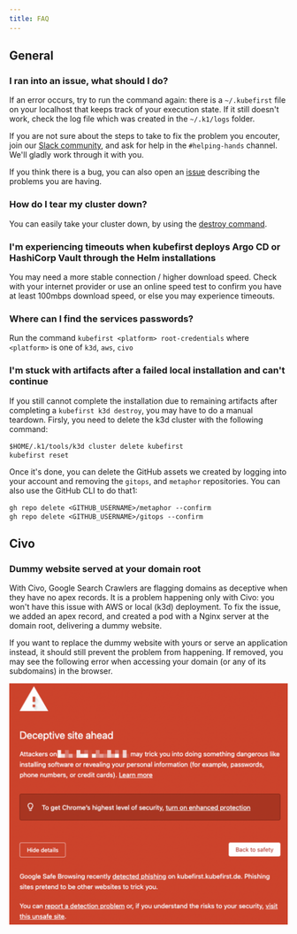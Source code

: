 ```yaml
---
title: FAQ
---
```


## General

### I ran into an issue, what should I do?

If an error occurs, try to run the command again: there is a `~/.kubefirst` file on your localhost that keeps track of your execution state. If it still doesn't work, check the log file which was created in the `~/.k1/logs` folder.

If you are not sure about the steps to take to fix the problem you encouter, join our [Slack community](https://kubefirst.io/slack), and ask for help in the `#helping-hands` channel. We'll gladly work through it with you.

If you think there is a bug, you can also open an [issue](https://github.com/kubefirst/kubefirst/issues) describing the problems you are having.

### How do I tear my cluster down?

You can easily take your cluster down, by using the [destroy command](explore/destroy.md).

### I'm experiencing timeouts when kubefirst deploys Argo CD or HashiCorp Vault through the Helm installations

You may need a more stable connection / higher download speed. Check with your internet provider or use an online speed test to confirm you have at least 100mbps download speed, or else you may experience timeouts.

### Where can I find the services passwords?

Run the command `kubefirst <platform> root-credentials` where `<platform>` is one of `k3d`, `aws`, `civo`


### I'm stuck with artifacts after a failed local installation and can't continue

If you still cannot complete the installation due to remaining artifacts after completing a `kubefirst k3d destroy`, you may have to do a manual teardown. Firsly, you need to delete the k3d cluster with the following command:

```shell
$HOME/.k1/tools/k3d cluster delete kubefirst
kubefirst reset
```

Once it's done, you can delete the GitHub assets we created by logging into your account and removing the `gitops`, and `metaphor` repositories. You can also use the GitHub CLI to do that1:

```shell
gh repo delete <GITHUB_USERNAME>/metaphor --confirm
gh repo delete <GITHUB_USERNAME>/gitops --confirm
```

## Civo

### Dummy website served at your domain root

<!-- Add screenshot of website served -->

With Civo, Google Search Crawlers are flagging domains as deceptive when they have no apex records. It is a problem happening only with Civo: you won't have this issue with AWS or local (k3d) deployment. To fix the issue, we added an apex record, and created a pod with a Nginx server at the domain root, delivering a dummy website.

If you want to replace the dummy website with yours or serve an application instead, it should still prevent the problem from happening. If removed, you may see the following error when accessing your domain (or any of its subdomains) in the browser.

![Deceptive Browser Warning](img/civo/deceptive-warning.png)
